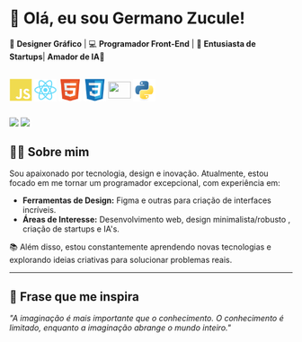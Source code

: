 

# 👋 Olá, eu sou Germano Zucule!

🎨 **Designer Gráfico** | 💻 **Programador Front-End** | 🚀 **Entusiasta de Startups**| **Amador de IA🤖**

<div style="display: inline_block"><br>
  <img align="center" alt="Js" height="40" width="40" src="https://raw.githubusercontent.com/devicons/devicon/master/icons/javascript/javascript-plain.svg">
  <img align="center" alt="React" height="40" width="40" src="https://raw.githubusercontent.com/devicons/devicon/master/icons/react/react-original.svg">
  <img align="center" alt="HTML" height="40" width="40" src="https://raw.githubusercontent.com/devicons/devicon/master/icons/html5/html5-original.svg">
  <img align="center" alt="CSS" height="40" width="40" src="https://raw.githubusercontent.com/devicons/devicon/master/icons/css3/css3-original.svg">
  <img align="center" height="30" width="40" src="https://cdn.jsdelivr.net/gh/devicons/devicon@latest/icons/tailwindcss/tailwindcss-original.svg" />
  <img align="center" alt="Python" height="40" width="40" src="https://raw.githubusercontent.com/devicons/devicon/master/icons/python/python-original.svg">
</div>

##

<div>
  <img height='180' src='https://github-readme-stats.vercel.app/api?username=GermanoZucule&show_icons=true&theme=radical'/>
  <img height='180' src='https://github-readme-stats.vercel.app/api/top-langs/?username=GermanoZucule&hide_progress=true'/>
</div>


## 🧑‍💻 Sobre mim
Sou apaixonado por tecnologia, design e inovação. Atualmente, estou focado em me tornar um programador excepcional, com experiência em:


- **Ferramentas de Design:** Figma e outras para criação de interfaces incríveis.
- **Áreas de Interesse:** Desenvolvimento web, design minimalista/robusto , criação de startups e IA's.



📚 Além disso, estou constantemente aprendendo novas tecnologias e explorando ideias criativas para solucionar problemas reais.

---

## 🎯 Frase que me inspira
*"A imaginação é mais importante que o conhecimento. O conhecimento é limitado, enquanto a imaginação abrange o mundo inteiro."*

